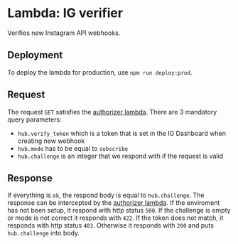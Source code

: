# Lambda: IG verifier

Verifies new Instagram API webhooks.

## Deployment
To deploy the lambda for production, use `npm run deploy:prod`.

## Request
The request `GET` satisfies the [authorizer lambda](). There are 3 mandatory
query parameters:

- `hub.verify_token` which is a token that is set in the IG Dashboard when creating
new webhook
- `hub.mode` has to be equal to `subscribe`
- `hub.challenge` is an integer that we respond with if the request is valid

## Response
If everything is `ok`, the respond body is equal to `hub.challenge`.
The response can be intercepted by the [authorizer lambda]().
If the enviroment has not been setup, it respond with http status `500`.
If the challenge is empty or mode is not correct it responds with `422`.
If the token does not match, it responds with http status `403`.
Otherwise it responds with `200` and puts `hub.challenge` into body.
